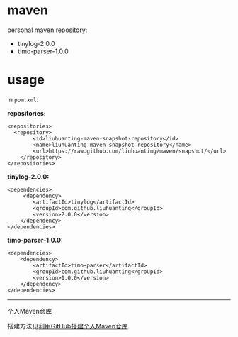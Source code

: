 # maven
personal maven repository:
- tinylog-2.0.0
- timo-parser-1.0.0

# usage

in `pom.xml`:

**repositories:**
```
<repositories>
  <repository>
		<id>liuhuanting-maven-snapshot-repository</id>
		<name>liuhuanting-maven-snapshot-repository</name>
		<url>https://raw.github.com/liuhuanting/maven/snapshot/</url>
	</repository>
</repositories>
```
**tinylog-2.0.0:**
```
<dependencies>
	 <dependency>
		<artifactId>tinylog</artifactId>
		<groupId>com.github.liuhuanting</groupId>
		<version>2.0.0</version>
	</dependency>
</dependencies>
```
**timo-parser-1.0.0:**
```
<dependencies>
	<dependency>
		<artifactId>timo-parser</artifactId>
		<groupId>com.github.liuhuanting</groupId>
		<version>1.0.0</version>
	</dependency>
</dependencies>
```
---

个人Maven仓库

搭建方法见[利用GitHub搭建个人Maven仓库](http://liu.fm/2015/07/18/maven-repository-from-github/)
